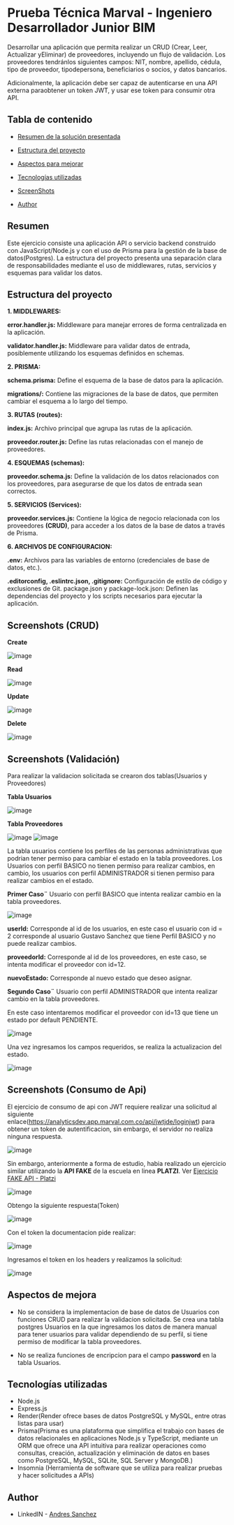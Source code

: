 # Prueba Técnica Marval - Ingeniero Desarrollador Junior BIM

Desarrollar una aplicación que permita realizar un CRUD (Crear, Leer, Actualizar yEliminar) de proveedores, incluyendo un flujo de validación. Los proveedores tendránlos siguientes campos: NIT, nombre, apellido, cédula, tipo de proveedor, tipodepersona, beneficiarios o socios, y datos bancarios.

Adicionalmente, la aplicación debe ser capaz de autenticarse en una API externa paraobtener un token JWT, y usar ese token para consumir otra API.

## Tabla de contenido

- [Resumen de la solución presentada](#Resumen)
- [Estructura del proyecto](#Estructura)
- [Aspectos para mejorar](#Aspectos)
- [Tecnologías utilizadas](#Tecnologías)
- [ScreenShots](#ScreenShots)
 
- [Author](#author)


## Resumen
Este ejercicio consiste una aplicación API o servicio backend construido con JavaScript/Node.js y con el uso de Prisma para la gestión de la base de datos(Postgres). La estructura del proyecto presenta una separación clara de responsabilidades mediante el uso de middlewares, rutas, servicios y esquemas para validar los datos.

## Estructura del proyecto

**1. MIDDLEWARES:**

**error.handler.js:** Middleware para manejar errores de forma centralizada en la aplicación.

**validator.handler.js:** Middleware para validar datos de entrada, posiblemente utilizando los esquemas definidos en schemas.

**2. PRISMA:**

**schema.prisma:** Define el esquema de la base de datos para la aplicación.

**migrations/:** Contiene las migraciones de la base de datos, que permiten cambiar el esquema a lo largo del tiempo.

**3. RUTAS (routes):**

**index.js:** Archivo principal que agrupa las rutas de la aplicación.

**proveedor.router.js:** Define las rutas relacionadas con el manejo de proveedores.

**4. ESQUEMAS (schemas):**

**proveedor.schema.js:** Define la validación de los datos relacionados con los proveedores, para asegurarse de que los datos de entrada sean correctos.

**5. SERVICIOS (Services):**

**proveedor.services.js:** Contiene la lógica de negocio relacionada con los proveedores **(CRUD)**, para acceder a los datos de la base de datos a través de Prisma.

**6. ARCHIVOS DE CONFIGURACION:**

**.env:** Archivos para las variables de entorno (credenciales de base de datos, etc.).

**.editorconfig, .eslintrc.json, .gitignore:** Configuración de estilo de código y exclusiones de Git.
package.json y package-lock.json: Definen las dependencias del proyecto y los scripts necesarios para ejecutar la aplicación.


## Screenshots (CRUD)

**Create**

![image](https://github.com/user-attachments/assets/b3d6a2c8-2c06-4ef4-9099-225f1a18c4f7)

**Read**

![image](https://github.com/user-attachments/assets/50b020ca-7775-47d9-a561-43d5a7f1a224)

**Update**

![image](https://github.com/user-attachments/assets/fa998c17-07f9-44b2-a010-a0b41456f277)

**Delete**

![image](https://github.com/user-attachments/assets/6285cc73-bdc5-4851-bfd2-71449aa73a3e)

## Screenshots (Validación)

Para realizar la validacion solicitada se crearon dos tablas(Usuarios y Proveedores)

**Tabla Usuarios**

![image](https://github.com/user-attachments/assets/77c9c512-749c-446d-85bb-3c7cd1467867)

**Tabla Proveedores**

![image](https://github.com/user-attachments/assets/19ce1185-d30d-47b7-9bae-02047da871b6)
![image](https://github.com/user-attachments/assets/28f0d281-7ae5-44b4-8105-5eef6ef61c8a)

La tabla usuarios contiene los perfiles de las personas administrativas que podrian tener permiso para cambiar el estado en la tabla proveedores. Los Usuarios con perfil BASICO no tienen permiso para realizar cambios, en cambio, los usuarios con perfil ADMINISTRADOR si tienen permiso para realizar cambios en el estado.

**Primer Caso¨** Usuario con perfil BASICO que intenta realizar cambio en la tabla proveedores.

![image](https://github.com/user-attachments/assets/8a776ef2-56b6-4781-8264-565b00f20835)

**userId:** Corresponde al id de los usuarios, en este caso el usuario con id = 2 corresponde al usuario Gustavo Sanchez que tiene Perfil BASICO y no puede realizar cambios.

**proveedorId:** Corresponde al id de los proveedores, en este caso, se intenta modificar el proveedor con id=12.

**nuevoEstado:** Corresponde al nuevo estado que deseo asignar.

**Segundo Caso¨** Usuario con perfil ADMINISTRADOR que intenta realizar cambio en la tabla proveedores.

En este caso intentaremos modificar el proveedor con id=13 que tiene un estado por default PENDIENTE.

![image](https://github.com/user-attachments/assets/47da6b51-916f-4c8f-a9dc-0ee40a7ab1b9)

Una vez ingresamos los campos requeridos, se realiza la actualizacion del estado.

![image](https://github.com/user-attachments/assets/7bd284af-c82a-4685-aff3-003aeb65396f)

## Screenshots (Consumo de Api)

El ejercicio de consumo de api con JWT requiere realizar una solicitud al siguiente enlace(https://analyticsdev.app.marval.com.co/api/jwtjde/loginjwt) para obtener un token de autentificacion, sin embargo, el servidor no realiza ninguna respuesta.

![image](https://github.com/user-attachments/assets/4774c213-03f7-447d-be74-02f146e82df4)

Sin embargo, anteriormente a forma de estudio, habia realizado un ejercicio similar utilizando la **API FAKE** de la escuela en linea **PLATZI**. Ver [Ejercicio FAKE API - Platzi](https://fakeapi.platzi.com/en/rest/auth-jwt/)

![image](https://github.com/user-attachments/assets/b0915381-614d-478d-9c34-4de9b10521a8)

Obtengo la siguiente respuesta(Token)

![image](https://github.com/user-attachments/assets/c0707252-949f-45cd-a3f6-95b16594c98a)

Con el token la documentacion pide realizar:

![image](https://github.com/user-attachments/assets/ff162258-48cb-43bf-9dda-394bce9183d0)

Ingresamos el token en los headers y realizamos la solicitud:

![image](https://github.com/user-attachments/assets/c3d7b3d8-43d2-4422-82c8-29b3ae888dbd)









## Aspectos de mejora

- No se considera la implementacion de base de datos de Usuarios con funciones CRUD para realizar la validacion solicitada. Se crea una tabla postgres Usuarios en la que ingresamos los datos de manera manual para tener usuarios para validar dependiendo de su perfil, si tiene permiso de modificar la tabla proveedores.

- No se realiza funciones de encripcion para el campo **password** en la tabla Usuarios.

## Tecnologías utilizadas

- Node.js
- Express.js
- Render(Render ofrece bases de datos PostgreSQL y MySQL, entre otras listas para usar)
- Prisma(Prisma es una plataforma que simplifica el trabajo con bases de datos relacionales en aplicaciones Node.js y TypeScript,           mediante un ORM que ofrece una API intuitiva para realizar operaciones como consultas, creación, actualización y eliminación de datos     en bases como PostgreSQL, MySQL, SQLite, SQL Server y MongoDB.)
- Insomnia (Herramienta de software que se utiliza para realizar pruebas y hacer solicitudes a APIs)


## Author

- LinkedIN - [Andres Sanchez](https://www.linkedin.com/in/andressanchez-dev/)

